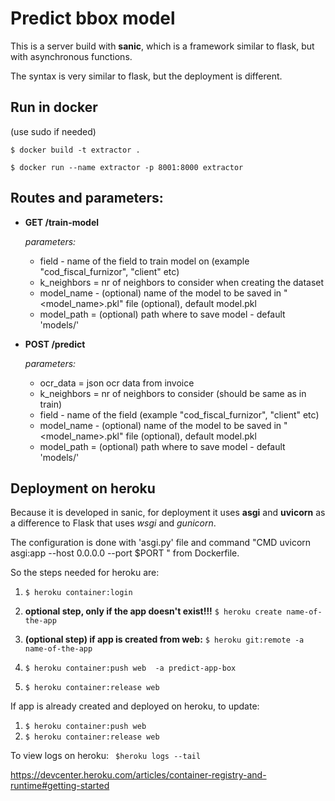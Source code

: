 # Predict bbox model
This is a server build with **sanic**, which is a framework similar to flask, but with asynchronous functions. 

The syntax is very similar to flask, but the deployment is different.

## Run in docker

(use sudo if needed)

```$ docker build -t extractor .```

```$ docker run --name extractor -p 8001:8000 extractor```


## Routes and parameters:
- **GET /train-model**

  *parameters:*
  - field - name of the field to train model on (example "cod_fiscal_furnizor", "client" etc)
  - k_neighbors = nr of neighbors to consider when creating the dataset
  - model_name - (optional) name of the model to be saved in "<model_name>.pkl" file (optional), default model.pkl
  - model_path = (optional) path where to save model - default 'models/'
  

- **POST /predict**

  *parameters:*
   - ocr_data = json ocr data from invoice
   - k_neighbors = nr of neighbors to consider (should be same as in train)
   - field - name of the field (example "cod_fiscal_furnizor", "client" etc)
   - model_name - (optional) name of the model to be saved in "<model_name>.pkl" file (optional), default model.pkl
   - model_path = (optional) path where to save model - default 'models/'
    
## Deployment on heroku

Because it is developed in sanic, for deployment it uses **asgi** and **uvicorn** as a difference to Flask that uses *wsgi* and *gunicorn*.

The configuration is done with 'asgi.py' file and command "CMD uvicorn asgi:app --host 0.0.0.0 --port $PORT " from Dockerfile.

So the steps needed for heroku are:
1. ```$ heroku container:login```

2. **optional step, only if the app doesn't exist!!!**
```$ heroku create name-of-the-app```

3. **(optional step) if app is created from web:**
```$ heroku git:remote -a name-of-the-app```

4. ```$ heroku container:push web  -a predict-app-box```

5. ```$ heroku container:release web```


If app is already created and deployed on heroku, to update:
1. ```$ heroku container:push web```
2. ```$ heroku container:release web```


To view logs on heroku:
``` $heroku logs --tail```

https://devcenter.heroku.com/articles/container-registry-and-runtime#getting-started
